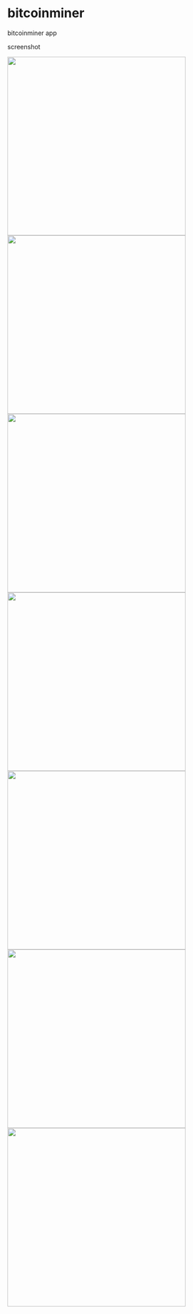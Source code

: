 # bitcoinminer
bitcoinminer app
<!-- <img src="https://github.com/pepelawycliffe/bitcoinminer/Screenshots/preview_01.png" width="400"> -->

screenshot

<img src="https://github.com/pepelawycliffe/bitcoinminer/blob/main/Screenshots/preview_01.png" width="400">
<img src="https://github.com/pepelawycliffe/bitcoinminer/blob/main/Screenshots/preview_02.png" width="400">
<img src="https://github.com/pepelawycliffe/bitcoinminer/blob/main/Screenshots/preview_03.png" width="400">
<img src="https://github.com/pepelawycliffe/bitcoinminer/blob/main/Screenshots/preview_04.png" width="400">
<img src="https://github.com/pepelawycliffe/bitcoinminer/blob/main/Screenshots/preview_05.png" width="400">
<img src="https://github.com/pepelawycliffe/bitcoinminer/blob/main/Screenshots/preview_06.png" width="400">
<img src="https://github.com/pepelawycliffe/bitcoinminer/blob/main/Screenshots/preview_07.png" width="400">


